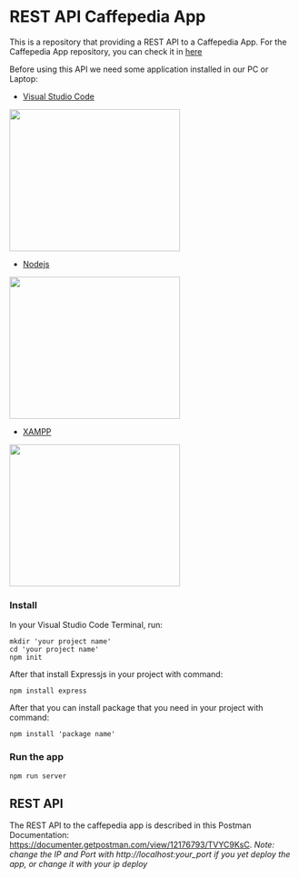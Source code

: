 # REST API Caffepedia App

This is a repository that providing a REST API to a Caffepedia App. For the Caffepedia App repository, you can check it in [here](https://github.com/AhmadZaky19/Caffepedia-App)

Before using this API we need some application installed in our PC or Laptop:

- [Visual Studio Code](https://code.visualstudio.com/)

<img src="https://code.visualstudio.com/assets/favicon.ico" height="250px" width="300px" align="center" >

- [Nodejs](https://nodejs.org/en/)

<img src="https://miro.medium.com/max/2800/0*udqKV8dsTEnBeKRm.png" height="250px" width="300px" align="center" >

- [XAMPP](https://www.apachefriends.org/index.html)

<img src="https://upload.wikimedia.org/wikipedia/en/thumb/7/78/XAMPP_logo.svg/1200px-XAMPP_logo.svg.png" height="250px" width="300px" align="center" >

### Install

In your Visual Studio Code Terminal, run:

    mkdir 'your project name'
    cd 'your project name'
    npm init

After that install Expressjs in your project with command:

    npm install express

After that you can install package that you need in your project with command:

    npm install 'package name'

### Run the app

    npm run server

## REST API

The REST API to the caffepedia app is described in this Postman Documentation: <https://documenter.getpostman.com/view/12176793/TVYC9KsC>.
<i>Note: change the IP and Port with http://localhost:your_port if you yet deploy the app, or change it with your ip deploy</i>
